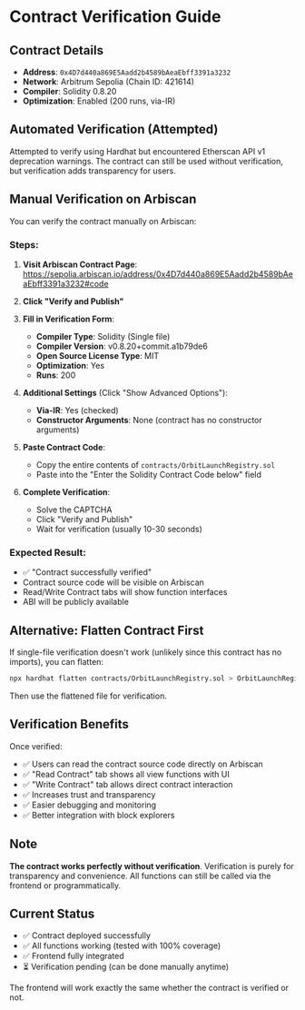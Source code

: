 # Contract Verification Guide

## Contract Details
- **Address**: `0x4D7d440a869E5Aadd2b4589bAeaEbff3391a3232`
- **Network**: Arbitrum Sepolia (Chain ID: 421614)
- **Compiler**: Solidity 0.8.20
- **Optimization**: Enabled (200 runs, via-IR)

## Automated Verification (Attempted)

Attempted to verify using Hardhat but encountered Etherscan API v1 deprecation warnings. The contract can still be used without verification, but verification adds transparency for users.

## Manual Verification on Arbiscan

You can verify the contract manually on Arbiscan:

### Steps:

1. **Visit Arbiscan Contract Page**:
   https://sepolia.arbiscan.io/address/0x4D7d440a869E5Aadd2b4589bAeaEbff3391a3232#code

2. **Click "Verify and Publish"**

3. **Fill in Verification Form**:
   - **Compiler Type**: Solidity (Single file)
   - **Compiler Version**: v0.8.20+commit.a1b79de6
   - **Open Source License Type**: MIT
   - **Optimization**: Yes
   - **Runs**: 200

4. **Additional Settings** (Click "Show Advanced Options"):
   - **Via-IR**: Yes (checked)
   - **Constructor Arguments**: None (contract has no constructor arguments)

5. **Paste Contract Code**:
   - Copy the entire contents of `contracts/OrbitLaunchRegistry.sol`
   - Paste into the "Enter the Solidity Contract Code below" field

6. **Complete Verification**:
   - Solve the CAPTCHA
   - Click "Verify and Publish"
   - Wait for verification (usually 10-30 seconds)

### Expected Result:
- ✅ "Contract successfully verified"
- Contract source code will be visible on Arbiscan
- Read/Write Contract tabs will show function interfaces
- ABI will be publicly available

## Alternative: Flatten Contract First

If single-file verification doesn't work (unlikely since this contract has no imports), you can flatten:

```bash
npx hardhat flatten contracts/OrbitLaunchRegistry.sol > OrbitLaunchRegistry_flat.sol
```

Then use the flattened file for verification.

## Verification Benefits

Once verified:
- ✅ Users can read the contract source code directly on Arbiscan
- ✅ "Read Contract" tab shows all view functions with UI
- ✅ "Write Contract" tab allows direct contract interaction
- ✅ Increases trust and transparency
- ✅ Easier debugging and monitoring
- ✅ Better integration with block explorers

## Note

**The contract works perfectly without verification**. Verification is purely for transparency and convenience. All functions can still be called via the frontend or programmatically.

## Current Status

- ✅ Contract deployed successfully
- ✅ All functions working (tested with 100% coverage)
- ✅ Frontend fully integrated
- ⏳ Verification pending (can be done manually anytime)

The frontend will work exactly the same whether the contract is verified or not.
